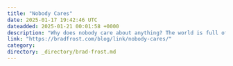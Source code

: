 ```yaml
---
title: "Nobody Cares"
date: 2025-01-17 19:42:46 UTC
dateadded: 2025-01-21 00:01:58 +0000
description: "Why does nobody care about anything? The world is full of stuff that could be excellent with just 1% more effort. But people don’t care. I find myself simultaneously vehemently disagreeing with AND agreeing with Nobody Cares by Grant Slatton. […]"
link: "https://bradfrost.com/blog/link/nobody-cares/"
category:
directory: _directory/brad-frost.md
---
```

